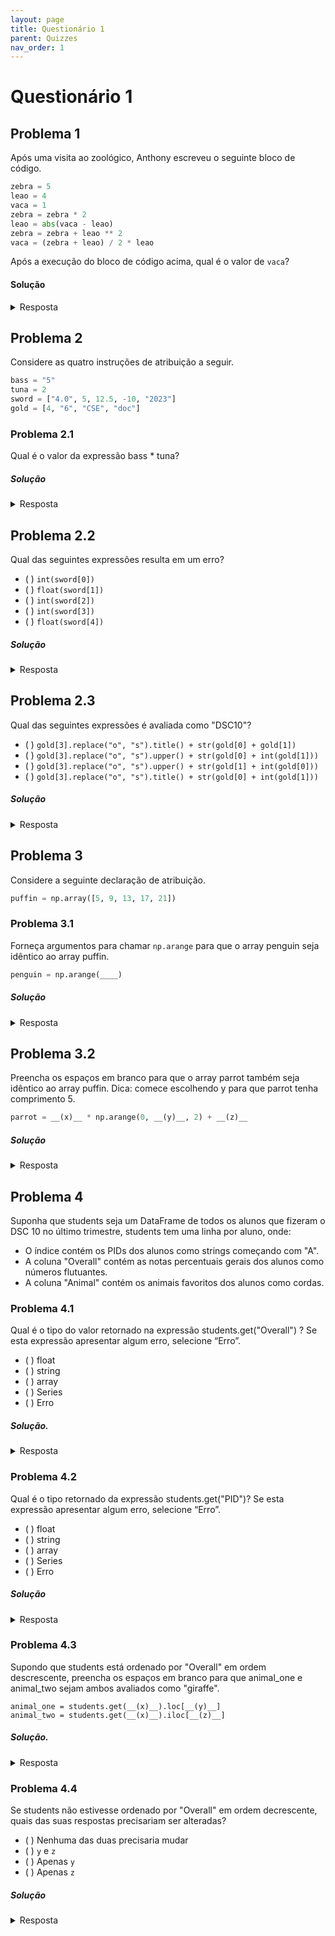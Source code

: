```yaml
---
layout: page
title: Questionário 1
parent: Quizzes
nav_order: 1
---
```


# Questionário 1

## Problema 1

Após uma visita ao zoológico, Anthony escreveu o seguinte
bloco de código.

```python
zebra = 5
leao = 4
vaca = 1
zebra = zebra * 2
leao = abs(vaca - leao)
zebra = zebra + leao ** 2
vaca = (zebra + leao) / 2 * leao
```

Após a execução do bloco de código acima, qual é o valor de
`vaca`?

#### Solução

<details><summary>Resposta</summary>
33.0
</details>

## Problema 2

Considere as quatro instruções de atribuição a seguir.

```python
bass = "5"
tuna = 2
sword = ["4.0", 5, 12.5, -10, "2023"]
gold = [4, "6", "CSE", "doc"]
```

### Problema 2.1

Qual é o valor da expressão bass * tuna?

##### Solução

<details><summary>Resposta</summary>
"55"
</details>

## Problema 2.2

Qual das seguintes expressões resulta em um erro?

- ( ) `int(sword[0])`
- ( ) `float(sword[1])`
- ( ) `int(sword[2])`
- ( ) `int(sword[3])`
- ( ) `float(sword[4])`

##### Solução

<details><summary>Resposta</summary>
`int(sword[0])`
</details>

## Problema 2.3

Qual das seguintes expressões é avaliada como "DSC10"?

- ( ) `gold[3].replace("o", "s").title() + str(gold[0] + gold[1])`
- ( ) `gold[3].replace("o", "s").upper() + str(gold[0] + int(gold[1]))`
- ( ) `gold[3].replace("o", "s").upper() + str(gold[1] + int(gold[0]))`
- ( ) `gold[3].replace("o", "s").title() + str(gold[0] + int(gold[1]))`

##### Solução

<details><summary>Resposta</summary>
`gold[3].replace("o", "s").upper() + str(gold[0] + int(gold[1]))`
</details>

## Problema 3

Considere a seguinte declaração de atribuição.

```python
puffin = np.array([5, 9, 13, 17, 21])
```

### Problema 3.1

Forneça argumentos para chamar `np.arange` para que o array
penguin seja idêntico ao array puffin.

```python
penguin = np.arange(____)
```

##### Solução

<details><summary>Resposta</summary>
Precisamos fornecer `np.arange` três
argumentos: 5, qualquer número no intervalo (21,25] e 4.
Por exemplo, `penguin = np.arange(5, 25, 4)` funcionaria.
</details>

## Problema 3.2

Preencha os espaços em branco para que o array parrot
também seja idêntico ao array puffin. Dica: comece
escolhendo y para que parrot tenha comprimento 5.

```python
parrot = __(x)__ * np.arange(0, __(y)__, 2) + __(z)__
```

##### Solução

<details><summary>Resposta</summary>
- `x`: `2`
- `y`: qualquer número em $(8, 10]$
- `z`: `5`
</details>

## Problema 4

Suponha que students seja um DataFrame de todos os alunos
que fizeram o DSC 10 no último trimestre, students tem uma
linha por aluno, onde:

- O índice contém os PIDs dos alunos como strings começando com "A".
- A coluna "Overall" contém as notas percentuais gerais dos alunos como números flutuantes.
- A coluna "Animal" contém os animais favoritos dos alunos como cordas.

### Problema 4.1

Qual é o tipo do valor retornado na expressão
students.get("Overall") ?  Se esta expressão apresentar
algum erro, selecione “Erro”.

- ( ) float
- ( ) string
- ( ) array
- ( ) Series
- ( ) Erro

##### Solução.

<details><summary>Resposta</summary>
Series
</details>

### Problema 4.2

Qual é o tipo retornado da expressão students.get("PID")?
Se esta expressão apresentar algum erro, selecione “Erro”.

- ( ) float
- ( ) string
- ( ) array
- ( ) Series
- ( ) Erro

##### Solução

<details><summary>Resposta</summary>
Erro
</details>

### Problema 4.3

Supondo que students está ordenado por "Overall" em ordem
descrescente, preencha os espaços em branco para que
animal_one e animal_two sejam ambos avaliados como
"giraffe".

```pythob
animal_one = students.get(__(x)__).loc[__(y)__]
animal_two = students.get(__(x)__).iloc[__(z)__]
```

##### Solução.

<details><summary>Resposta</summary>
- `x`: `"Animal"`
- `y`: `"A12345678"`
- `z`: `5`
</details>

### Problema 4.4

Se students  não estivesse ordenado por  "Overall" em ordem
decrescente, quais das suas respostas precisariam ser
alteradas?

- ( ) Nenhuma das duas precisaria mudar
- ( ) `y` e `z`
- ( ) Apenas `y`
- ( ) Apenas `z`

##### Solução

<details><summary>Resposta</summary>
Apenas `z`
</details>
